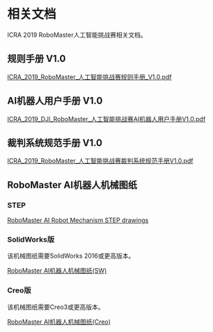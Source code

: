 # 相关文档

ICRA 2019 RoboMaster人工智能挑战赛相关文档。

## 规则手册 V1.0

[ICRA_2019_RoboMaster_人工智能挑战赛规则手册_V1.0.pdf](https://rm-static.djicdn.com/tem/19806/ICRA%202019%20RoboMaster%20%E4%BA%BA%E5%B7%A5%E6%99%BA%E8%83%BD%E6%8C%91%E6%88%98%E8%B5%9B%E8%A7%84%E5%88%99%E6%89%8B%E5%86%8C%20V1.0.pdf)

## AI机器人用户手册 V1.0

[ICRA_2019_DJI_RoboMaster_人工智能挑战赛AI机器人用户手册V1.0.pdf](https://rm-static.djicdn.com/tem/19806/ICRA%202019%20DJI%20RoboMaster%20%E4%BA%BA%E5%B7%A5%E6%99%BA%E8%83%BD%E6%8C%91%E6%88%98%E8%B5%9BAI%E6%9C%BA%E5%99%A8%E4%BA%BA%E7%94%A8%E6%88%B7%E6%89%8B%E5%86%8CV1.0.pdf)


## 裁判系统规范手册 V1.0

[ICRA_2019_RoboMaster_人工智能挑战赛裁判系统规范手册V1.0.pdf](https://rm-static.djicdn.com/tem/19806/ICRA%202019%20RoboMaster%20%E4%BA%BA%E5%B7%A5%E6%99%BA%E8%83%BD%E6%8C%91%E6%88%98%E8%B5%9B%E8%A3%81%E5%88%A4%E7%B3%BB%E7%BB%9F%E8%A7%84%E8%8C%83%E6%89%8B%E5%86%8CV1.0.pdf)

## RoboMaster AI机器人机械图纸

### STEP

[RoboMaster AI Robot Mechanism STEP drawings](https://rm-static.djicdn.com/documents/19806/4df8649b3596f1548056917303346609.STEP)

### SolidWorks版

该机械图纸需要SolidWorks 2016或更高版本。

[RoboMaster AI机器人机械图纸(SW)](https://rm-static.djicdn.com/documents/19806/232fed8050cfe1548739880652461892.SLDPRT)

### Creo版
该机械图纸需要Creo3或更高版本。

[RoboMaster AI机器人机械图纸(Creo)](https://rm-static.djicdn.com/documents/19806/a96a1cc07664b1548738962638883052.1)
